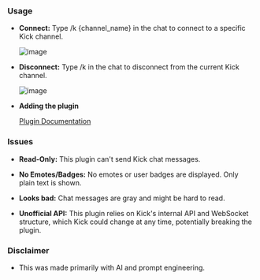 ### Usage
* **Connect:** Type /k {channel_name} in the chat to connect to a specific Kick channel.

    ![image](https://github.com/user-attachments/assets/dfc5fe45-f118-419a-a996-5b7915340940)

* **Disconnect:** Type /k in the chat to disconnect from the current Kick channel.

    ![image](https://github.com/user-attachments/assets/a57ba161-e918-4453-83f4-a838d6b0328b)

* **Adding the plugin**

  [Plugin Documentation](https://github.com/Chatterino/chatterino2/blob/master/docs/wip-plugins.md)

### Issues
* **Read-Only:** This plugin can't send Kick chat messages.

* **No Emotes/Badges:** No emotes or user badges are displayed. Only plain text is shown.

* **Looks bad:** Chat messages are gray and might be hard to read.

* **Unofficial API:** This plugin relies on Kick's internal API and WebSocket structure, which Kick could change at any time, potentially breaking the plugin.

### Disclaimer
* This was made primarily with AI and prompt engineering.

